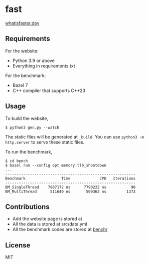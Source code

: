 # fast

[whatisfaster.dev](whatisfaster.dev)

## Requirements

For the website:

- Python 3.9 or above
- Everything in requirements.txt

For the benchmark:

- Bazel 7
- C++ compiler that supports C++23

## Usage

To build the website,

```
$ python3 gen.py --watch
```

The static files will be generated at `_build`. You can use `python3 -m http.server` to serve these static files.

To run the benchmark,

```
$ cd bench
$ bazel run --config opt memory:tlb_shootdown
...
----------------------------------------------------------
Benchmark                Time             CPU   Iterations
----------------------------------------------------------
BM_SingleThread    7807172 ns      7790222 ns           90
BM_MultiThread      511640 ns       509363 ns         1373
```

## Contributions

- Add the website page is stored at 
- All the data is stored at src/data.yml 
- All the benchmark codes are stored at [bench/](bench/)

## License

MIT
